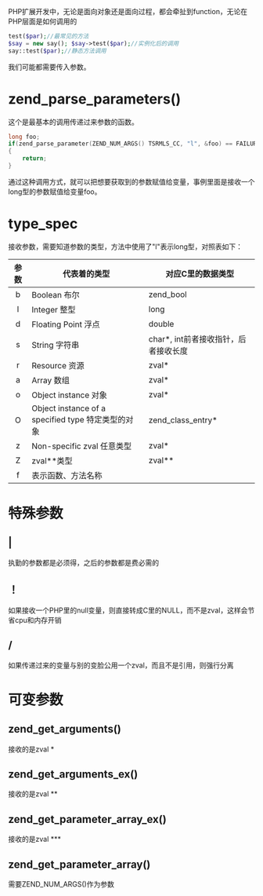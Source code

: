 PHP扩展开发中，无论是面向对象还是面向过程，都会牵扯到function，无论在PHP层面是如何调用的


```php
test($par);//最常见的方法
$say = new say(); $say->test($par);//实例化后的调用
say::test($par);//静态方法调用
```

我们可能都需要传入参数。

# zend_parse_parameters()

这个是最基本的调用传递过来参数的函数。

```c
long foo;
if(zend_parse_parameter(ZEND_NUM_ARGS() TSRMLS_CC, "l", &foo) == FAILURE)
{
	return;
}
```

通过这种调用方式，就可以把想要获取到的参数赋值给变量，事例里面是接收一个long型的参数赋值给变量foo。

# type_spec

接收参数，需要知道参数的类型，方法中使用了"l"表示long型，对照表如下：

|  参数  | 代表着的类型                                   | 对应C里的数据类型               |
| :--: | ---------------------------------------- | ----------------------- |
|  b   | Boolean 布尔                               | zend_bool               |
|  l   | Integer 整型                               | long                    |
|  d   | Floating Point 浮点                        | double                  |
|  s   | String 字符串                               | char*, int前者接收指针，后者接收长度 |
|  r   | Resource 资源                              | zval*                   |
|  a   | Array 数组                                 | zval*                   |
|  o   | Object instance 对象                       | zval*                   |
|  O   | Object instance of a specified type 特定类型的对象 | zend_class_entry*       |
|  z   | Non-specific zval 任意类型                   | zval*                   |
|  Z   | zval**类型                                 | zval**                  |
|  f   | 表示函数、方法名称                                |                         |

# 特殊参数

## |

执勤的参数都是必须得，之后的参数都是费必需的

## ！

如果接收一个PHP里的null变量，则直接转成C里的NULL，而不是zval，这样会节省cpu和内存开销

## /

如果传递过来的变量与别的变脸公用一个zval，而且不是引用，则强行分离

# 可变参数

## zend_get_arguments()

接收的是zval *

## zend_get_arguments_ex()

接收的是zval ** 

## zend_get_parameter_array_ex()

接收的是zval ***

## zend_get_parameter_array()

需要ZEND_NUM_ARGS()作为参数
